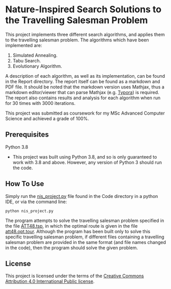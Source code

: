 # Nature-Inspired Search Solutions to the Travelling Salesman Problem

This project implements three different search algorithms, and applies them to the travelling salesman problem. The algorithms which have been implemented are:

1. Simulated Annealing.
2. Tabu Search.
3. Evolutionary Algorithm.

A description of each algorithm, as well as its implementation, can be found in the Report directory. The report itself can be found as a markdown and PDF file. It should be noted that the markdown version uses Mathjax, thus a markdown editor/viewer that can parse Mathjax (e.g. [Typora](https://typora.io)) is required. The report also contains results and analysis for each algorithm when run for 30 times with 3000 iterations.

This project was submitted as coursework for my MSc Advanced Computer Science and achieved a grade of 100%.

## Prerequisites

Python 3.8

- This project was built using Python 3.8, and so is only guaranteed to work with 3.8 and above. However, any version of Python 3 should run the code.

## How To Use

Simply run the [nis\_project.py](Code/nis_project.py) file found in the Code directory in a python IDE, or via the command line:

```
python nis_project.py
```

The program attempts to solve the travelling salesman problem specified in the file [ATT48.tsp](Code/ATT48.tsp), in which the optimal route is given in the file [att48.opt.tour](Code/att48.opt.tour). Although the program has been built only to solve this specific travelling salesman problem, if different files containing a travelling salesman problem are provided in the same format (and file names changed in the code), then the program should solve the given problem.

## License

This project is licensed under the terms of the [Creative Commons Attribution 4.0 International Public license](License.md).

